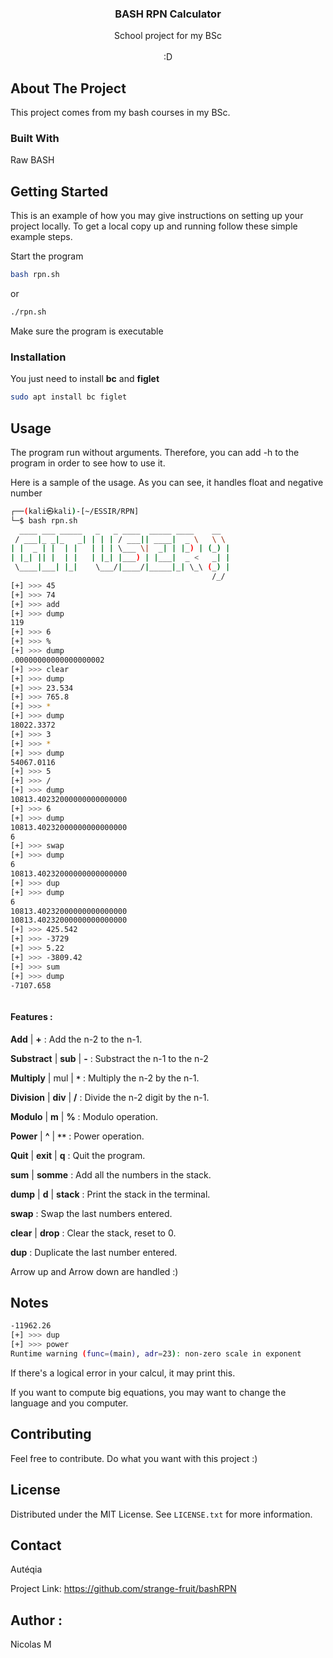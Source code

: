 

<div align="center">
 

  <h3 align="center">BASH RPN Calculator</h3>

  <p align="center">
School project for my BSc
    <br />
    <br />
:D
  </p>
</div>



## About The Project


This project comes from my bash courses in my BSc. 

### Built With

Raw BASH

## Getting Started

This is an example of how you may give instructions on setting up your project locally.
To get a local copy up and running follow these simple example steps.


Start the program
  ```bash
bash rpn.sh
  ```
or
```bash
./rpn.sh
```

Make sure the program is executable

### Installation

You just need to install **bc** and **figlet**

```bash
sudo apt install bc figlet
```



## Usage

The program run without arguments. Therefore, you can add -h to the program in order to see how to use it.

Here is a sample of the usage. As you can see, it handles float and negative number


```bash
┌──(kali㉿kali)-[~/ESSIR/RPN]
└─$ bash rpn.sh
  ____ ___ _____   _   _ ____  _____ ____    __   
 / ___|_ _|_   _| | | | / ___|| ____|  _ \   \ \  
| |  _ | |  | |   | | | \___ \|  _| | |_) | (_) | 
| |_| || |  | |   | |_| |___) | |___|  _ <   _| | 
 \____|___| |_|    \___/|____/|_____|_| \_\ (_) | 
                                             /_/  
[+] >>> 45
[+] >>> 74
[+] >>> add
[+] >>> dump
119
[+] >>> 6
[+] >>> %
[+] >>> dump
.00000000000000000002
[+] >>> clear
[+] >>> dump
[+] >>> 23.534
[+] >>> 765.8
[+] >>> *
[+] >>> dump
18022.3372
[+] >>> 3
[+] >>> *
[+] >>> dump
54067.0116
[+] >>> 5
[+] >>> /
[+] >>> dump                                                                     
10813.40232000000000000000
[+] >>> 6
[+] >>> dump
10813.40232000000000000000
6
[+] >>> swap
[+] >>> dump
6
10813.40232000000000000000
[+] >>> dup
[+] >>> dump
6
10813.40232000000000000000
10813.40232000000000000000
[+] >>> 425.542
[+] >>> -3729
[+] >>> 5.22
[+] >>> -3809.42
[+] >>> sum
[+] >>> dump
-7107.658



```


#### Features :

**Add** | **+** : Add the n-2 to the n-1. 

**Substract** | **sub** | **-** : Substract the n-1 to the n-2

**Multiply** | mul | **`*`** : Multiply the n-2 by the n-1.

**Division** | **div** | **/** : Divide the n-2 digit by the n-1.

**Modulo** | **m** | **%** : Modulo operation.

**Power** | **^** | **``**``** : Power operation.

**Quit** | **exit** | **q** : Quit the program.

**sum** | **somme** : Add all the numbers in the stack.

**dump** | **d** | **stack** : Print the stack in the terminal.

**swap** : Swap the last numbers entered.

**clear** | **drop** : Clear the stack, reset to 0.

**dup** : Duplicate the last number entered.


Arrow up and Arrow down are handled :)


## Notes 

```bash
-11962.26
[+] >>> dup
[+] >>> power
Runtime warning (func=(main), adr=23): non-zero scale in exponent
```
If there's a logical error in your calcul, it may print this. 

If you want to compute big equations, you may want to change the language and you computer.


## Contributing

Feel free to contribute. Do what you want with this project :)


## License

Distributed under the MIT License. See `LICENSE.txt` for more information.


## Contact

Autéqia

Project Link: https://github.com/strange-fruit/bashRPN


## Author : 

Nicolas M